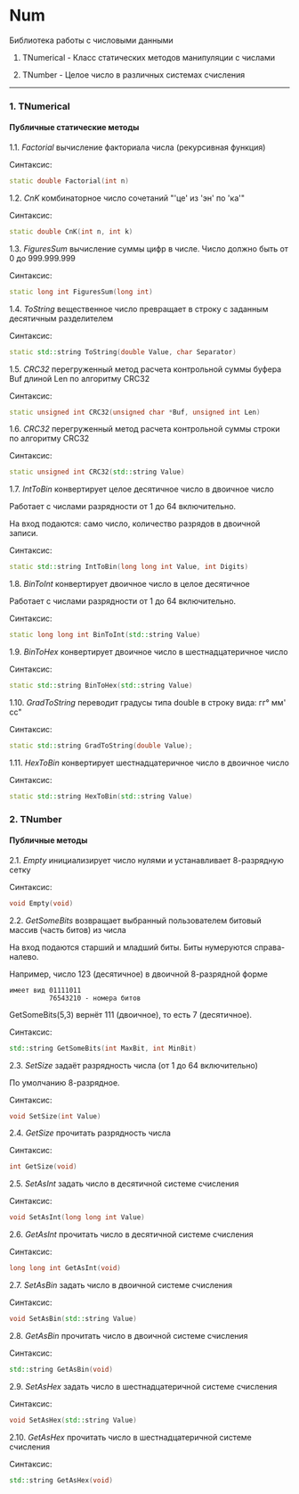 # Num
Библиотека работы с числовыми данными

1. TNumerical - Класс статических методов манипуляции с числами

2. TNumber - Целое число в различных системах счисления

---

### 1. TNumerical

#### Публичные статические методы

1.1. _Factorial_ вычисление факториала числа (рекурсивная функция)

Синтаксис:

```cpp
static double Factorial(int n)
```

1.2. _CnK_ комбинаторное число сочетаний "'це' из 'эн' по 'ка'"

Синтаксис:

```cpp
static double CnK(int n, int k)
```

1.3. _FiguresSum_ вычисление суммы цифр в числе. Число должно быть от 0 до 999.999.999

Синтаксис:

```cpp
static long int FiguresSum(long int)
```

1.4. _ToString_ вещественное число превращает в строку с заданным десятичным разделителем

Синтаксис:

```cpp
static std::string ToString(double Value, char Separator)
```

1.5. _CRC32_ перегруженный метод расчета контрольной суммы буфера Buf длиной Len по алгоритму CRC32

Синтаксис:

```cpp
static unsigned int CRC32(unsigned char *Buf, unsigned int Len)
```

1.6. _CRC32_ перегруженный метод расчета контрольной суммы строки по алгоритму CRC32

Синтаксис:

```cpp
static unsigned int CRC32(std::string Value)
```

1.7. _IntToBin_ конвертирует целое десятичное число в двоичное число

Работает с числами разрядности от 1 до 64 включительно.

На вход подаются: само число, количество разрядов в двоичной записи.

Синтаксис:

```cpp
static std::string IntToBin(long long int Value, int Digits)
```

1.8. _BinToInt_ конвертирует двоичное число в целое десятичное

Работает с числами разрядности от 1 до 64 включительно.

Синтаксис:

```cpp
static long long int BinToInt(std::string Value)
```

1.9. _BinToHex_ конвертирует двоичное число в шестнадцатеричное число

Синтаксис:

```cpp
static std::string BinToHex(std::string Value)
```

1.10. _GradToString_ переводит градусы типа double в строку вида: гг° мм' сс"

Синтаксис:

```cpp
static std::string GradToString(double Value);
```

1.11. _HexToBin_ конвертирует шестнадцатеричное число в двоичное число

Синтаксис:

```cpp
static std::string HexToBin(std::string Value)
```

### 2. TNumber

#### Публичные методы

2.1. _Empty_ инициализирует число нулями и устанавливает 8-разрядную сетку

Синтаксис:

```cpp
void Empty(void)
```

2.2. _GetSomeBits_ возвращает выбранный пользователем битовый массив (часть битов) из числа

На вход подаются старший и младший биты. Биты нумеруются справа-налево.

Например, число 123 (десятичное) в двоичной 8-разрядной форме

```
имеет вид 01111011
          76543210 - номера битов
```

GetSomeBits(5,3) вернёт 111 (двоичное), то есть 7 (десятичное).

Синтаксис:

```cpp
std::string GetSomeBits(int MaxBit, int MinBit)
```

2.3. _SetSize_ задаёт разрядность числа (от 1 до 64 включительно)

По умолчанию 8-разрядное.

Синтаксис:

```cpp
void SetSize(int Value)
```

2.4. _GetSize_ прочитать разрядность числа

Синтаксис:

```cpp
int GetSize(void)
```

2.5. _SetAsInt_ задать число в десятичной системе счисления

Синтаксис:

```cpp
void SetAsInt(long long int Value)
```

2.6. _GetAsInt_ прочитать число в десятичной системе счисления

Синтаксис:

```cpp
long long int GetAsInt(void)
```

2.7. _SetAsBin_ задать число в двоичной системе счисления

Синтаксис:

```cpp
void SetAsBin(std::string Value)
```

2.8. _GetAsBin_ прочитать число в двоичной системе счисления

Синтаксис:

```cpp
std::string GetAsBin(void)
```

2.9. _SetAsHex_ задать число в шестнадцатеричной системе счисления

Синтаксис:

```cpp
void SetAsHex(std::string Value)
```

2.10. _GetAsHex_ прочитать число в шестнадцатеричной системе счисления

Синтаксис:

```cpp
std::string GetAsHex(void)
```
